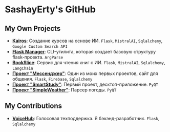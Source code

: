 # SashayErty's GitHub
## My Own Projects
- **[Kairos](https://github.com/sashayerty/Kairos)**: Создание курсов на основе ИИ. `Flask`, `MistralAI`, `Sqlalchemy`, `Google Custom Search API`
- **[Flask Manager](https://github.com/Sashayerty/flask_manager)**: CLI-утилита, которая создает базовую структуру flask-проекта. `ArgParse`
- **[BookSlice](https://github.com/Sashayerty/bookslice)**: Сервис для чтения книг с ИИ. `Flask`, `MistralAI`, `Sqlalchemy`, `LangChain`
- **[Проект "Мессенджер"](https://github.com/Sashayerty/Messenger)**: Один из моих первых проектов, сайт для общения. `Flask`, `Firebase`, `Sqlalchemy`
- **[Проект "SmartStudy"](https://github.com/Sashayerty/SmartStudy)**: Первый проект, десктоп-приложение. `PyQT`
- **[Проект "SimpleWeather"](https://github.com/Sashayerty/SimpleWeather)**: Парсер погоды. `PyQT`
## My Contributions
- **[VoiceHub](https://github.com/KirillCodeCreator/CodeFest)**: Голосовая техподдержка. Я бэкэнд-разработчик. `Flask`, `Sqlalchemy`
<!-- <div id="header" align='center'>
  <div id="badges">
    <a href="https://vk.com/sashayerty">
      <img src="https://img.shields.io/badge/%D0%92%D0%BA%D0%BE%D0%BD%D1%82%D0%B0%D0%BA%D1%82%D0%B5-blue?style=for-the-badge&logo=VK&logoColor=white alt="VK Badge"/>
    </a>
    <a href="https://t.me/Sashayerty">
      <img src="https://img.shields.io/badge/Telegram-blue?style=for-the-badge&logo=Telegram&logoColor=white alt="Telegram Badge"/>
    </a>
  </div>
   <div id='gifs' align='center'>
    <img src="https://media.tenor.com/r5tO1IgqFvAAAAAC/%D0%B2%D0%BE%D1%82-%D1%82%D0%B0%D0%BA%D0%B8%D0%B5-%D0%BF%D0%B8%D1%80%D0%BE%D0%B3%D0%B8-that%27s-it.gif"/ width="100">
    <img src="https://media.tenor.com/Qa6Je1Tal4UAAAAC/dota.gif"/ width="100">
  </div> 
</div> -->

<!--
**Sashayerty/Sashayerty** is a ✨ _special_ ✨ repository because its `README.md` (this file) appears on your GitHub profile.

Here are some ideas to get you started:

- 🔭 I’m currently working on ...
- 🌱 I’m currently learning ...
- 👯 I’m looking to collaborate on ...
- 🤔 I’m looking for help with ...
- 💬 Ask me about ...
- 📫 How to reach me: ...
- 😄 Pronouns: ...
### ⚡ Fun fact: Я играю в Dota 2
-->
